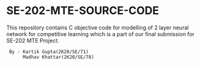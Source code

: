 # SE-202-MTE-SOURCE-CODE
This repository contains C objective code for modelling of 2 layer neural network for competitive learning
which is a part of our final submission for SE-202 MTE Project.
     
     By - Kartik Gupta(2K20/SE/71)    
          Madhav Khattar(2K20/SE/78)
